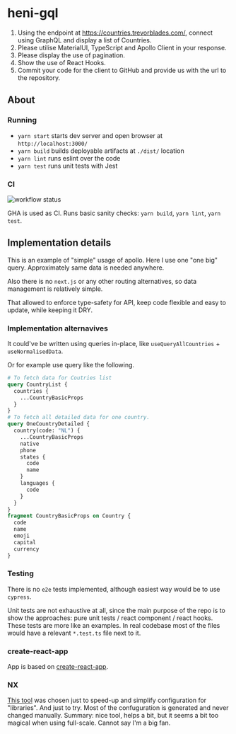 # heni-gql

1. Using the endpoint at https://countries.trevorblades.com/, connect using GraphQL and display a list of Countries.
2. Please utilise MaterialUI, TypeScript and Apollo Client in your response.
3. Please display the use of pagination.
4. Show the use of React Hooks.
5. Commit your code for the client to GitHub and provide us with the url to the repository.

## About

### Running

- `yarn start` starts dev server and open browser at `http://localhost:3000/`
- `yarn build` builds deployable artifacts at `./dist/` location
- `yarn lint` runs eslint over the code
- `yarn test` runs unit tests with Jest

### CI

![workflow status](https://github.com/KidsKilla/heni-gql/actions/workflows/universal.yml/badge.svg)

GHA is used as CI. Runs basic sanity checks: `yarn build`, `yarn lint`, `yarn test`.

## Implementation details

This is an example of "simple" usage of apollo. Here I use one "one big" query. Approximately same data is needed anywhere.

Also there is no `next.js` or any other routing alternatives, so data management is relatively simple.

That allowed to enforce type-safety for API, keep code flexible and easy to update, while keeping it DRY.

### Implementation alternavives

It could've be written using queries in-place, like `useQueryAllCountries` + `useNormalisedData`.

Or for example use query like the following.

```graphql
# To fetch data for Coutries list
query CountryList {
  countries {
    ...CountryBasicProps
  }
}
# To fetch all detailed data for one country.
query OneCountryDetailed {
  country(code: "NL") {
    ...CountryBasicProps
    native
    phone
    states {
      code
      name
    }
    languages {
      code
    }
  }
}
fragment CountryBasicProps on Country {
  code
  name
  emoji
  capital
  currency
}
```

### Testing

There is no `e2e` tests implemented, although easiest way would be to use `cypress`.

Unit tests are not exhaustive at all, since the main purpose of the repo is to show the approaches: pure unit tests / react component / react hooks. These tests are more like an examples. In real codebase most of the files would have a relevant `*.test.ts` file next to it.

### create-react-app

App is based on [create-react-app](./README_CRA.md).

### NX

[This tool](./README_NX.md) was chosen just to speed-up and simplify configuration for "libraries". And just to try.
Most of the confuguration is generated and never changed manually.
Summary: nice tool, helps a bit, but it seems a bit too magical when using full-scale. Cannot say I'm a big fan.

